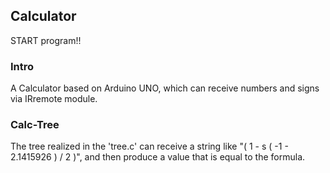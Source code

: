 ## Calculator

START program!!

### Intro

A Calculator based on Arduino UNO, which can receive numbers and signs via IRremote module.

### Calc-Tree

The tree realized in the 'tree.c' can receive a string like "( 1 - s ( -1 - 2.1415926 ) / 2 )", and then produce a value that is equal to the formula.